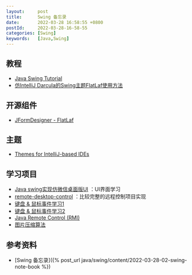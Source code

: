 ```yaml
---
layout:     post
title:      Swing 备忘录
date:       2022-03-28 16:58:55 +0800
postId:     2022-03-28-16-58-55
categories: [Swing]
keywords:   [Java,Swing]
---
```


## 教程
* [Java Swing Tutorial](https://www.javatpoint.com/java-swing)
* [仿IntelliJ Darcula的Swing主题FlatLaf使用方法](https://www.bbsmax.com/A/ke5jW7Y9dr/)

## 开源组件
* [JFormDesigner - FlatLaf](https://github.com/JFormDesigner/FlatLaf)

## 主题
* [Themes for IntelliJ-based IDEs](https://plugins.jetbrains.com/search?tags=Theme)

## 学习项目
* [Java swing实现仿微信桌面版UI](https://github.com/itsonglin/wechat_desktop) ：UI界面学习
* [remote-desktop-control](https://github.com/Cool-Coding/remote-desktop-control) ：比较完整的远程控制项目实现
* [键盘 & 鼠标事件学习1](https://github.com/luxuan/remote)
* [键盘 & 鼠标事件学习2](https://github.com/Puneet2000/Network-Desktop-Manager)
* [Java Remote Control (RMI)](https://github.com/partho-maple/Java-Remote-Control)
* [图片压缩算法](https://gitee.com/matrixy/tentacle)

## 参考资料
* [Swing 备忘录]({% post_url java/swing/content/2022-03-28-02-swing-note-book %})
